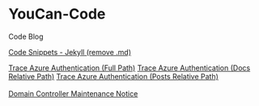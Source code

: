 # YouCan-Code
Code Blog

<a href="./CodeSnippets">Code Snippets - Jekyll (remove .md)</a>

<a href="https://peter-pfau.github.io/YouCan-Code/Docs/Trace%20Azure%20Authentication/TraceAzureAuthentication">Trace Azure Authentication (Full Path)</a>
<a href="./Docs/TraceAzureAuthentication">Trace Azure Authentication (Docs Relative Path)</a>
<a href="Posts/TraceAzureAuthentication">Trace Azure Authentication (Posts Relative Path)</a>
<br>
<br>
<a href="Posts/DCMaintenanceNotice">Domain Controller Maintenance Notice</a>
